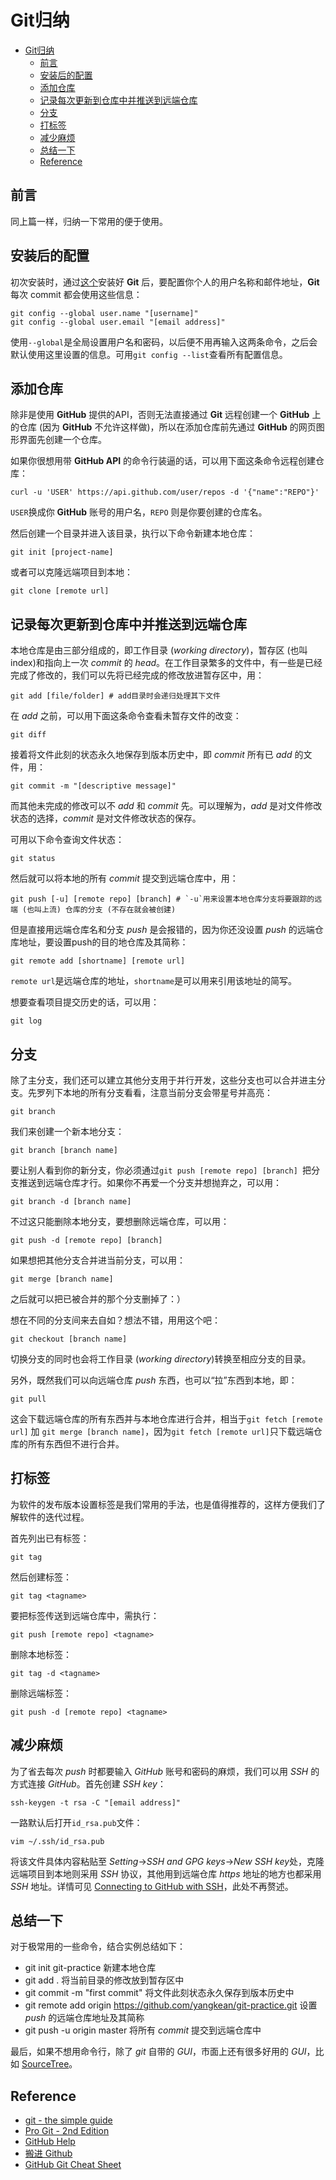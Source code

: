 # Git归纳

*   [Git归纳](#git%E5%BD%92%E7%BA%B3)
    *   [前言](#%E5%89%8D%E8%A8%80)
    *   [安装后的配置](#%E5%AE%89%E8%A3%85%E5%90%8E%E7%9A%84%E9%85%8D%E7%BD%AE)
    *   [添加仓库](#%E6%B7%BB%E5%8A%A0%E4%BB%93%E5%BA%93)
    *   [记录每次更新到仓库中并推送到远端仓库](#%E8%AE%B0%E5%BD%95%E6%AF%8F%E6%AC%A1%E6%9B%B4%E6%96%B0%E5%88%B0%E4%BB%93%E5%BA%93%E4%B8%AD%E5%B9%B6%E6%8E%A8%E9%80%81%E5%88%B0%E8%BF%9C%E7%AB%AF%E4%BB%93%E5%BA%93)
    *   [分支](#%E5%88%86%E6%94%AF)
    *   [打标签](#%E6%89%93%E6%A0%87%E7%AD%BE)
    *   [减少麻烦](#%E5%87%8F%E5%B0%91%E9%BA%BB%E7%83%A6)
    *   [总结一下](#%E6%80%BB%E7%BB%93%E4%B8%80%E4%B8%8B)
    *   [Reference](#reference)

## 前言

同上篇一样，归纳一下常用的便于使用。

## 安装后的配置

初次安装时，通过[这个](https://git-scm.com/book/en/v2/Getting-Started-Installing-Git)安装好 **Git** 后，要配置你个人的用户名称和邮件地址，**Git**每次 commit 都会使用这些信息：

    git config --global user.name "[username]"
    git config --global user.email "[email address]"

使用`--global`是全局设置用户名和密码，以后便不用再输入这两条命令，之后会默认使用这里设置的信息。可用`git config --list`查看所有配置信息。

## 添加仓库

除非是使用 **GitHub** 提供的API，否则无法直接通过 **Git** 远程创建一个 **GitHub** 上的仓库 (因为 **GitHub** 不允许这样做)，所以在添加仓库前先通过 **GitHub** 的网页图形界面先创建一个仓库。

如果你很想用带 **GitHub API** 的命令行装逼的话，可以用下面这条命令远程创建仓库：

    curl -u 'USER' https://api.github.com/user/repos -d '{"name":"REPO"}'

`USER`换成你 **GitHub** 账号的用户名，`REPO` 则是你要创建的仓库名。

然后创建一个目录并进入该目录，执行以下命令新建本地仓库：

    git init [project-name]

或者可以克隆远端项目到本地：

    git clone [remote url]

## 记录每次更新到仓库中并推送到远端仓库

本地仓库是由三部分组成的，即工作目录 (*working directory*)，暂存区 (也叫index)和指向上一次 *commit* 的 *head*。在工作目录繁多的文件中，有一些是已经完成了修改的，我们可以先将已经完成的修改放进暂存区中，用：

    git add [file/folder] # add目录时会递归处理其下文件

在 *add* 之前，可以用下面这条命令查看未暂存文件的改变：

    git diff

接着将文件此刻的状态永久地保存到版本历史中，即 *commit* 所有已 *add* 的文件，用：

    git commit -m "[descriptive message]"

而其他未完成的修改可以不 *add* 和 *commit* 先。可以理解为，*add* 是对文件修改状态的选择，*commit* 是对文件修改状态的保存。

可用以下命令查询文件状态：

    git status

然后就可以将本地的所有 *commit* 提交到远端仓库中，用：

    git push [-u] [remote repo] [branch] # `-u`用来设置本地仓库分支将要跟踪的远端 (也叫上流) 仓库的分支 (不存在就会被创建)

但是直接用远端仓库名和分支 *push* 是会报错的，因为你还没设置 *push* 的远端仓库地址，要设置push的目的地仓库及其简称：

    git remote add [shortname] [remote url]

`remote url`是远端仓库的地址，`shortname`是可以用来引用该地址的简写。

想要查看项目提交历史的话，可以用：

    git log

## 分支

除了主分支，我们还可以建立其他分支用于并行开发，这些分支也可以合并进主分支。先罗列下本地的所有分支看看，注意当前分支会带星号并高亮：

    git branch

我们来创建一个新本地分支：

    git branch [branch name]

要让别人看到你的新分支，你必须通过`git push [remote repo] [branch] `把分支推送到远端仓库才行。如果你不再爱一个分支并想抛弃之，可以用：

    git branch -d [branch name]

不过这只能删除本地分支，要想删除远端仓库，可以用：

    git push -d [remote repo] [branch]

如果想把其他分支合并进当前分支，可以用：

    git merge [branch name]

之后就可以把已被合并的那个分支删掉了：）

想在不同的分支间来去自如？想法不错，用用这个吧：

    git checkout [branch name]

切换分支的同时也会将工作目录 (*working directory*)转换至相应分支的目录。

另外，既然我们可以向远端仓库 *push* 东西，也可以“拉”东西到本地，即：

    git pull

这会下载远端仓库的所有东西并与本地仓库进行合并，相当于`git fetch [remote url]` 加 `git merge [branch name]`，因为`git fetch [remote url]`只下载远端仓库的所有东西但不进行合并。

## 打标签

为软件的发布版本设置标签是我们常用的手法，也是值得推荐的，这样方便我们了解软件的迭代过程。

首先列出已有标签：

    git tag

然后创建标签：

    git tag <tagname>

要把标签传送到远端仓库中，需执行：

    git push [remote repo] <tagname>

删除本地标签：

    git tag -d <tagname>

删除远端标签：

    git push -d [remote repo] <tagname>

## 减少麻烦

为了省去每次 *push* 时都要输入 *GitHub* 账号和密码的麻烦，我们可以用 *SSH* 的方式连接 *GitHub*。首先创建 *SSH key*：

    ssh-keygen -t rsa -C "[email address]"

一路默认后打开`id_rsa.pub`文件：

    vim ~/.ssh/id_rsa.pub

将该文件具体内容粘贴至 *Setting*->*SSH and GPG keys*->*New SSH key*处，克隆远端项目到本地则采用 *SSH* 协议，其他用到远端仓库 *https* 地址的地方也都采用 *SSH* 地址。详情可见 [Connecting to GitHub with SSH](https://help.github.com/articles/connecting-to-github-with-ssh/)，此处不再赘述。

## 总结一下

对于极常用的一些命令，结合实例总结如下：

* git init git-practice  新建本地仓库
* git add .  将当前目录的修改放到暂存区中
* git commit -m "first commit"  将文件此刻状态永久保存到版本历史中
* git remote add origin https://github.com/yangkean/git-practice.git  设置 *push* 的远端仓库地址及其简称
* git push -u origin master  将所有 *commit* 提交到远端仓库中

最后，如果不想用命令行，除了 *git* 自带的 *GUI*，市面上还有很多好用的 *GUI*，比如 [SourceTree](https://www.sourcetreeapp.com/)。

## Reference

* [git - the simple guide](http://rogerdudler.github.io/git-guide/index.html)
* [Pro Git - 2nd Edition](https://git-scm.com/book/en/v2)
* [GitHub Help](https://help.github.com/)
* [搬进 Github](http://www.mengma.com/class/lessonread/15/2)
* [GitHub Git Cheat Sheet](https://services.github.com/on-demand/downloads/github-git-cheat-sheet/)
